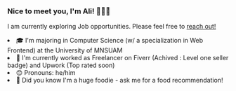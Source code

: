 

<!--
**alidotdeveloper/alidotdeveloper** is a ✨ _special_ ✨ repository because its `README.md` (this file) appears on your GitHub profile.

Here are some ideas to get you started:

- 🔭 I’m currently working on ...
- 🌱 I’m currently learning ...
- 👯 I’m looking to collaborate on ...
- 🤔 I’m looking for help with ...
- 💬 Ask me about ...
- 📫 How to reach me: ...
- 😄 Pronouns: ...
- ⚡ Fun fact: ...
-->
<h3>Nice to meet you, I'm Ali! 👨🏻‍💻 </h3>
<p>I am currently exploring Job opportunities. Please feel free to <a href= "https://www.linkedin.com/in/alihassnaindev/">reach out!</a><p>
<li>🎓   I'm majoring in Computer Science (w/ a specialization in Web Frontend) at the University of MNSUAM </li>
<li>🌱   I'm currently worked as Freelancer on Fiverr (Achived : Level one seller badge) and Upwork (Top rated soon)</li>
<li>😊   Pronouns: he/him</li>
<li>🍜   Did you know I'm a huge foodie - ask me for a food recommendation!</li>

